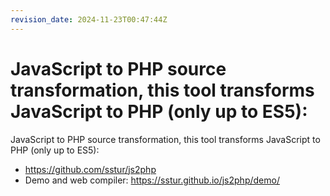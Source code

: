 ```yaml
---
revision_date: 2024-11-23T00:47:44Z
---
```

# JavaScript to PHP source transformation, this tool transforms JavaScript to PHP (only up to ES5):
JavaScript to PHP source transformation, this tool transforms JavaScript to PHP (only up to ES5):
* https://github.com/sstur/js2php
* Demo and web compiler: https://sstur.github.io/js2php/demo/